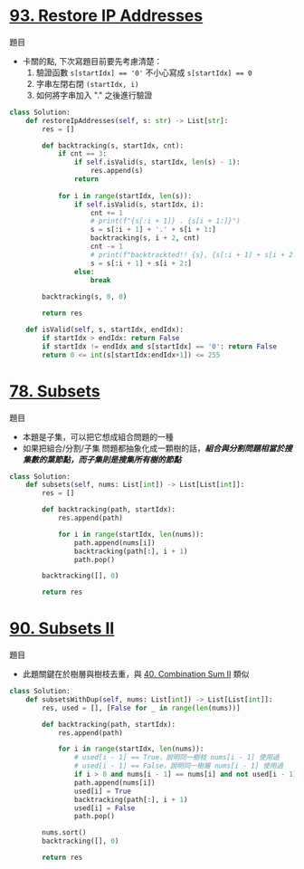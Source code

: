 # [93. Restore IP Addresses](https://leetcode.com/problems/restore-ip-addresses/description/)
題目

- 卡關的點, 下次寫題目前要先考慮清楚：
  1.  驗證函數 `s[startIdx] == '0'` 不小心寫成 `s[startIdx] == 0`
  2.  字串左閉右閉 `(startIdx, i)`
  3.  如何將字串加入 "." 之後進行驗證
```python
class Solution:
    def restoreIpAddresses(self, s: str) -> List[str]:
        res = []

        def backtracking(s, startIdx, cnt):
            if cnt == 3:
                if self.isValid(s, startIdx, len(s) - 1):
                    res.append(s)
                return
            
            for i in range(startIdx, len(s)):
                if self.isValid(s, startIdx, i):
                    cnt += 1
                    # print(f"{s[:i + 1]} . {s[i + 1:]}")
                    s = s[:i + 1] + '.' + s[i + 1:]
                    backtracking(s, i + 2, cnt)
                    cnt -= 1
                    # print(f"backtrackted!! {s}, {s[:i + 1] + s[i + 2:]}")
                    s = s[:i + 1] + s[i + 2:]
                else:
                    break
            
        backtracking(s, 0, 0)

        return res

    def isValid(self, s, startIdx, endIdx):
        if startIdx > endIdx: return False
        if startIdx != endIdx and s[startIdx] == '0': return False
        return 0 <= int(s[startIdx:endIdx+1]) <= 255
```

# [78. Subsets](https://leetcode.com/problems/subsets/description/)
題目

- 本題是子集，可以把它想成組合問題的一種
- 如果把組合/分割/子集 問題都抽象化成一顆樹的話，***組合與分割問題相當於搜集數的葉節點，而子集則是搜集所有樹的節點***
```python
class Solution:
    def subsets(self, nums: List[int]) -> List[List[int]]:
        res = []

        def backtracking(path, startIdx):
            res.append(path)

            for i in range(startIdx, len(nums)):
                path.append(nums[i])
                backtracking(path[:], i + 1)
                path.pop()

        backtracking([], 0)

        return res
```

# [90. Subsets II](https://leetcode.com/problems/subsets-ii/description/)
題目

- 此題關鍵在於樹層與樹枝去重，與 [40. Combination Sum II](https://leetcode.com/problems/combination-sum-ii/description/) 類似
```python
class Solution:
    def subsetsWithDup(self, nums: List[int]) -> List[List[int]]:
        res, used = [], [False for _ in range(len(nums))]

        def backtracking(path, startIdx):
            res.append(path)

            for i in range(startIdx, len(nums)):
                # used[i - 1] == True，說明同一樹枝 nums[i - 1] 使用過
                # used[i - 1] == False，說明同一樹層 nums[i - 1] 使用過
                if i > 0 and nums[i - 1] == nums[i] and not used[i - 1]: continue
                path.append(nums[i])
                used[i] = True
                backtracking(path[:], i + 1)
                used[i] = False
                path.pop()

        nums.sort()
        backtracking([], 0)

        return res
```